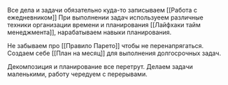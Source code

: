 Все дела и задачи обязательно куда-то записываем [[Работа с ежедневником]]
При выполнении задач используеем различные техники организации времени и планирования [[Лайфхаки тайм менеджмента]], нарабатываем навыки планирования.

Не забываем про [[Правило Парето]] чтобы не перенапрягаться.
Создаем себе [[План на месяц]] для выполнения долгосрочных задач.

Декомпозиция и планирование все перетрут.
Делаем задачи маленькими, работу чередуем с перерывами.
